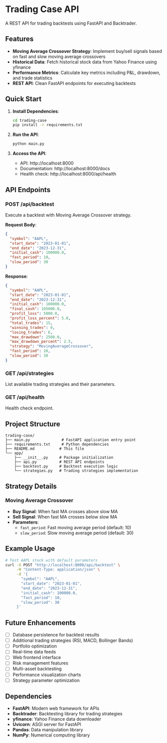 # Trading Case API

A REST API for trading backtests using FastAPI and Backtrader.

## Features

- **Moving Average Crossover Strategy**: Implement buy/sell signals based on fast and slow moving average crossovers
- **Historical Data**: Fetch historical stock data from Yahoo Finance using yfinance
- **Performance Metrics**: Calculate key metrics including P&L, drawdown, and trade statistics
- **REST API**: Clean FastAPI endpoints for executing backtests

## Quick Start

1. **Install Dependencies**:
   ```bash
   cd trading-case
   pip install -r requirements.txt
   ```

2. **Run the API**:
   ```bash
   python main.py
   ```

3. **Access the API**:
   - API: http://localhost:8000
   - Documentation: http://localhost:8000/docs
   - Health check: http://localhost:8000/api/health

## API Endpoints

### POST /api/backtest

Execute a backtest with Moving Average Crossover strategy.

**Request Body**:
```json
{
  "symbol": "AAPL",
  "start_date": "2023-01-01",
  "end_date": "2023-12-31",
  "initial_cash": 100000.0,
  "fast_period": 10,
  "slow_period": 30
}
```

**Response**:
```json
{
  "symbol": "AAPL",
  "start_date": "2023-01-01",
  "end_date": "2023-12-31",
  "initial_cash": 100000.0,
  "final_cash": 105000.0,
  "profit_loss": 5000.0,
  "profit_loss_percent": 5.0,
  "total_trades": 15,
  "winning_trades": 9,
  "losing_trades": 6,
  "max_drawdown": 2500.0,
  "max_drawdown_percent": 2.5,
  "strategy": "MovingAverageCrossover",
  "fast_period": 10,
  "slow_period": 30
}
```

### GET /api/strategies

List available trading strategies and their parameters.

### GET /api/health

Health check endpoint.

## Project Structure

```
trading-case/
├── main.py              # FastAPI application entry point
├── requirements.txt     # Python dependencies
├── README.md           # This file
└── app/
    ├── __init__.py     # Package initialization
    ├── api.py          # REST API endpoints
    ├── backtest.py     # Backtest execution logic
    └── strategies.py   # Trading strategies implementation
```

## Strategy Details

### Moving Average Crossover

- **Buy Signal**: When fast MA crosses above slow MA
- **Sell Signal**: When fast MA crosses below slow MA
- **Parameters**:
  - `fast_period`: Fast moving average period (default: 10)
  - `slow_period`: Slow moving average period (default: 30)

## Example Usage

```bash
# Test AAPL stock with default parameters
curl -X POST "http://localhost:8000/api/backtest" \
     -H "Content-Type: application/json" \
     -d '{
       "symbol": "AAPL",
       "start_date": "2023-01-01",
       "end_date": "2023-12-31",
       "initial_cash": 100000.0,
       "fast_period": 10,
       "slow_period": 30
     }'
```

## Future Enhancements

- [ ] Database persistence for backtest results
- [ ] Additional trading strategies (RSI, MACD, Bollinger Bands)
- [ ] Portfolio optimization
- [ ] Real-time data feeds
- [ ] Web frontend interface
- [ ] Risk management features
- [ ] Multi-asset backtesting
- [ ] Performance visualization charts
- [ ] Strategy parameter optimization

## Dependencies

- **FastAPI**: Modern web framework for APIs
- **Backtrader**: Backtesting library for trading strategies
- **yfinance**: Yahoo Finance data downloader
- **Uvicorn**: ASGI server for FastAPI
- **Pandas**: Data manipulation library
- **NumPy**: Numerical computing library